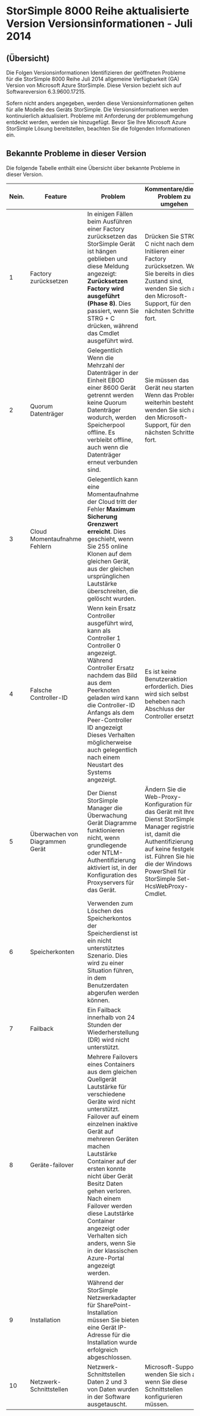 <properties 
   pageTitle="Lassen Sie StorSimple 8000 Versionsinformationen | Microsoft Azure"
   description="Beschreibt die neuen Features, Tagesordnungspunkte und problemumgehungen zur Verfügung für die Juli 2014 Microsoft Azure StorSimple Release."
   services="storsimple"
   documentationCenter="NA"
   authors="SharS"
   manager="carmonm"
   editor="" />
 <tags 
   ms.service="storsimple"
   ms.devlang="NA"
   ms.topic="article"
   ms.tgt_pltfrm="NA"
   ms.workload="TBD"
   ms.date="04/18/2016"
   ms.author="v-sharos" />

# <a name="storsimple-8000-series-release-version-release-notes---july-2014"></a>StorSimple 8000 Reihe aktualisierte Version Versionsinformationen - Juli 2014 

## <a name="overview"></a>(Übersicht)

Die Folgen Versionsinformationen Identifizieren der geöffneten Probleme für die StorSimple 8000 Reihe Juli 2014 allgemeine Verfügbarkeit (GA) Version von Microsoft Azure StorSimple. Diese Version bezieht sich auf Softwareversion 6.3.9600.17215.  

Sofern nicht anders angegeben, werden diese Versionsinformationen gelten für alle Modelle des Geräts StorSimple. Die Versionsinformationen werden kontinuierlich aktualisiert. Probleme mit Anforderung der problemumgehung entdeckt werden, werden sie hinzugefügt. Bevor Sie Ihre Microsoft Azure StorSimple Lösung bereitstellen, beachten Sie die folgenden Informationen ein.  

## <a name="known-issues-in-this-release"></a>Bekannte Probleme in dieser Version
Die folgende Tabelle enthält eine Übersicht über bekannte Probleme in dieser Version.  
 
| Nein. | Feature | Problem | Kommentare/dieses Problem zu umgehen | Gilt für physische Gerät | Gilt für virtuelles Gerät |
|-----|---------|-------|----------------------------|----------------------------|---------------------------|
| 1 | Factory zurücksetzen | In einigen Fällen beim Ausführen einer Factory zurücksetzen das StorSimple Gerät ist hängen geblieben und diese Meldung angezeigt: **Zurücksetzen Factory wird ausgeführt (Phase 8)**. Dies passiert, wenn Sie STRG + C drücken, während das Cmdlet ausgeführt wird. | Drücken Sie STRG + C nicht nach dem Initiieren einer Factory zurücksetzen. Wenn Sie bereits in diesem Zustand sind, wenden Sie sich an den Microsoft-Support, für den nächsten Schritten fort. | Ja | Nein |
| 2 | Quorum Datenträger | Gelegentlich Wenn die Mehrzahl der Datenträger in der Einheit EBOD einer 8600 Gerät getrennt werden keine Quorum Datenträger wodurch, werden Speicherpool offline. Es verbleibt offline, auch wenn die Datenträger erneut verbunden sind. | Sie müssen das Gerät neu starten. Wenn das Problem weiterhin besteht, wenden Sie sich an den Microsoft-Support, für den nächsten Schritten fort. | Ja | Nein |
| 3 | Cloud Momentaufnahme Fehlern | Gelegentlich kann eine Momentaufnahme der Cloud tritt der Fehler **Maximum Sicherung Grenzwert erreicht**. Dies geschieht, wenn Sie 255 online Klonen auf dem gleichen Gerät, aus der gleichen ursprünglichen Lautstärke überschreiten, die gelöscht wurden. | | Ja | Ja |
| 4 | Falsche Controller-ID | Wenn kein Ersatz Controller ausgeführt wird, kann als Controller 1 Controller 0 angezeigt. Während Controller Ersatz nachdem das Bild aus dem Peerknoten geladen wird kann die Controller-ID Anfangs als dem Peer-Controller ID angezeigt Dieses Verhalten möglicherweise auch gelegentlich nach einem Neustart des Systems angezeigt. | Es ist keine Benutzeraktion erforderlich. Dies wird sich selbst beheben nach Abschluss der Controller ersetzt. | Ja | Nein |
| 5 | Überwachen von Diagrammen Gerät | Der Dienst StorSimple Manager die Überwachung Gerät Diagramme funktionieren nicht, wenn grundlegende oder NTLM-Authentifizierung aktiviert ist, in der Konfiguration des Proxyservers für das Gerät. | Ändern Sie die Web-Proxy-Konfiguration für das Gerät mit Ihrem Dienst StorSimple Manager registriert ist, damit die Authentifizierung auf keine festgelegt ist. Führen Sie hierzu die der Windows PowerShell für StorSimple Set-HcsWebProxy-Cmdlet. | Ja | Ja |
| 6 | Speicherkonten | Verwenden zum Löschen des Speicherkontos der Speicherdienst ist ein nicht unterstütztes Szenario. Dies wird zu einer Situation führen, in dem Benutzerdaten abgerufen werden können. | | Ja | Ja |
| 7 | Failback | Ein Failback innerhalb von 24 Stunden der Wiederherstellung (DR) wird nicht unterstützt. | | Ja | Nein |
| 8 | Geräte-failover | Mehrere Failovers eines Containers aus dem gleichen Quellgerät Lautstärke für verschiedene Geräte wird nicht unterstützt. Failover auf einem einzelnen inaktive Gerät auf mehreren Geräten machen Lautstärke Container auf der ersten konnte nicht über Gerät Besitz Daten gehen verloren. Nach einem Failover werden diese Lautstärke Container angezeigt oder Verhalten sich anders, wenn Sie in der klassischen Azure-Portal angezeigt werden. | | Ja | Nein |
| 9 | Installation | Während der StorSimple Netzwerkadapter für SharePoint-Installation müssen Sie bieten eine Gerät IP-Adresse für die Installation wurde erfolgreich abgeschlossen. | | Ja | Nein |
| 10 | Netzwerk-Schnittstellen | Netzwerk-Schnittstellen Daten 2 und 3 von Daten wurden in der Software ausgetauscht. | Microsoft-Support wenden Sie sich an, wenn Sie diese Schnittstellen konfigurieren müssen. | Ja | Nein |


 

